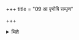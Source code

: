 +++
title = "09 आ पृणोषि सम्पृण"

+++

<details><summary>थिते</summary>

आ पृणोषि संपृण प्रजया मा पशुभिरापृणेतीध्मसन्नहनानि मुखं प्रति विधूनुते ९
</details>

